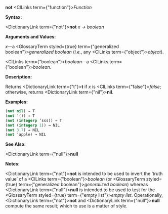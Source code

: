 **not** <ClLinks  term={"function"}><i>Function</i></ClLinks> 



**Syntax:** 



<DictionaryLink  term={"not"}><b>not</b></DictionaryLink> *x → boolean* 



**Arguments and Values:** 



*x*—a <GlossaryTerm styled={true} term={"generalized boolean"}><i>generalized boolean</i></GlossaryTerm> (*i.e.*, any <ClLinks  term={"object"}><i>object</i></ClLinks>). 



<ClLinks  term={"boolean"}><i>boolean</i></ClLinks>—a <ClLinks  term={"boolean"}><i>boolean</i></ClLinks>. 



**Description:** 



Returns <DictionaryLink  term={"t"}><b>t</b></DictionaryLink> if *x* is <ClLinks  term={"false"}><i>false</i></ClLinks>; otherwise, returns <DictionaryLink  term={"nil"}><b>nil</b></DictionaryLink>. 



**Examples:**
```lisp
(not nil) → T 
(not ’()) → T 
(not (integerp ’sss)) → T 
(not (integerp 1)) → NIL 
(not 3.7) → NIL 
(not ’apple) → NIL 
```
**See Also:** 



<DictionaryLink  term={"null"}><b>null</b></DictionaryLink> 



**Notes:** 



<DictionaryLink  term={"not"}><b>not</b></DictionaryLink> is intended to be used to invert the ‘truth value’ of a <ClLinks  term={"boolean"}><i>boolean</i></ClLinks> (or <GlossaryTerm styled={true} term={"generalized boolean"}><i>generalized boolean</i></GlossaryTerm>) whereas <DictionaryLink  term={"null"}><b>null</b></DictionaryLink> is intended to be used to test for the <GlossaryTerm styled={true} term={"empty list"}><i>empty list</i></GlossaryTerm>. Operationally, <DictionaryLink  term={"not"}><b>not</b></DictionaryLink> and <DictionaryLink  term={"null"}><b>null</b></DictionaryLink> compute the same result; which to use is a matter of style. 



